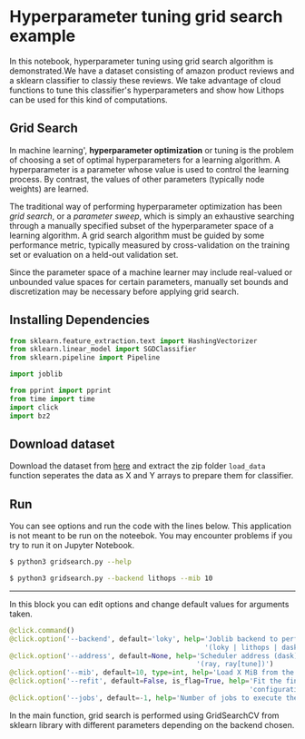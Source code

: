 
# Hyperparameter tuning grid search example

In this notebook, hyperparameter tuning using grid search algorithm is demonstrated.We have a dataset consisting
of amazon product reviews and a sklearn classifier to classiy these reviews. We take advantage of cloud functions
to tune this classifier's hyperparameters and show how Lithops can be used for this kind of computations.

## Grid Search
In machine learning', **hyperparameter optimization** or tuning is the problem of choosing a set of optimal hyperparameters for a learning algorithm. A hyperparameter is a parameter whose value is used to control the learning process. By contrast, the values of other parameters (typically node weights) are learned.

The traditional way of performing hyperparameter optimization has been  _grid search_, or a  _parameter sweep_, which is simply an  exhaustive searching through a manually specified subset of the hyperparameter space of a learning algorithm. A grid search algorithm must be guided by some performance metric, typically measured by  cross-validation on the training set or evaluation on a held-out validation set.

Since the parameter space of a machine learner may include real-valued or unbounded value spaces for certain parameters, manually set bounds and discretization may be necessary before applying grid search.
## Installing Dependencies

```python
from sklearn.feature_extraction.text import HashingVectorizer
from sklearn.linear_model import SGDClassifier
from sklearn.pipeline import Pipeline

import joblib

from pprint import pprint
from time import time
import click
import bz2
```

## Download dataset

Download the dataset from [here](https://www.kaggle.com/bittlingmayer/amazonreviews) and extract the zip folder
`load_data` function seperates the data as X and Y arrays to prepare them for classifier.

## Run

You can see options and run the code with the lines below. This application is not meant to be run on the noteebok. You may encounter problems if you try to run it on Jupyter Notebook.

   ```bash
   $ python3 gridsearch.py --help
   ```

   ```bash
   $ python3 gridsearch.py --backend lithops --mib 10
   
   ```
---

In this block you can edit options and change default values for arguments taken.

```python
@click.command()
@click.option('--backend', default='loky', help='Joblib backend to perform grid search '
                                                '(loky | lithops | dask | ray | tune)')
@click.option('--address', default=None, help='Scheduler address (dask) or head node address '
                                              '(ray, ray[tune])')
@click.option('--mib', default=10, type=int, help='Load X MiB from the dataset')
@click.option('--refit', default=False, is_flag=True, help='Fit the final model with the best '
                                                           'configuration and print score')
@click.option('--jobs', default=-1, help='Number of jobs to execute the search. -1 means all processors.')
```

In the main function, grid search is performed using GridSearchCV from sklearn library with different parameters depending on the backend chosen. 